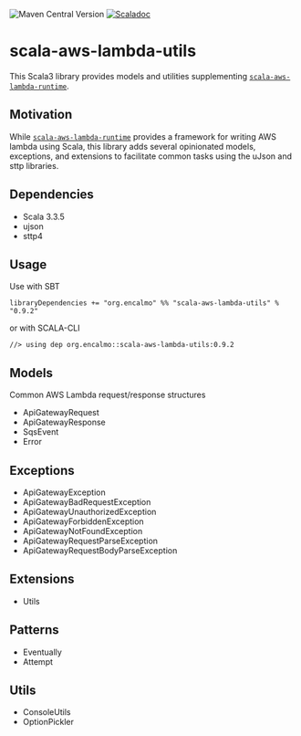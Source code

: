 ![Maven Central Version](https://img.shields.io/maven-central/v/org.encalmo/scala-aws-lambda-utils_3?style=for-the-badge) <a href="https://encalmo.github.io/scala-aws-lambda-utils/scaladoc/org/encalmo/lambda.html" target="_blank"><img alt="Scaladoc" src="https://img.shields.io/badge/docs-scaladoc-red?style=for-the-badge"></a>



# scala-aws-lambda-utils

This Scala3 library provides models and utilities supplementing [`scala-aws-lambda-runtime`](https://github.com/encalmo/scala-aws-lambda-runtime).

## Motivation

While [`scala-aws-lambda-runtime`](https://github.com/encalmo/scala-aws-lambda-runtime) provides a framework for writing AWS lambda using Scala, this library adds several opinionated models, exceptions, and extensions to facilitate common tasks using the uJson and sttp libraries.

## Dependencies

- Scala 3.3.5
- ujson
- sttp4

## Usage

Use with SBT

    libraryDependencies += "org.encalmo" %% "scala-aws-lambda-utils" % "0.9.2"

or with SCALA-CLI

    //> using dep org.encalmo::scala-aws-lambda-utils:0.9.2

## Models

Common AWS Lambda request/response structures

- ApiGatewayRequest
- ApiGatewayResponse
- SqsEvent
- Error

## Exceptions

- ApiGatewayException
- ApiGatewayBadRequestException
- ApiGatewayUnauthorizedException
- ApiGatewayForbiddenException
- ApiGatewayNotFoundException
- ApiGatewayRequestParseException
- ApiGatewayRequestBodyParseException

## Extensions

- Utils

## Patterns

- Eventually
- Attempt

## Utils

- ConsoleUtils
- OptionPickler


